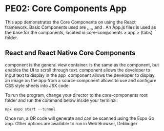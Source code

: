 # PE02: Core Components App

This app demonstrates the Core Components on using the React framework. Basic Components used are <View>,<Text>,<ScrollView>,<Image>,<TextInput>, and <StyleSheet>. An App.js files is used as the base for the components, located in core-components > app > (tabs) folder.

## React and React Native Core Components
<View> component is the general view container. 
<ScrollView> is the same as the <View> component, but enables the UI to scroll through text.
<Text> component allows the developer to input text to display in the app
<Image> component allows the developer to display an image on the app from a source
<StyleSheet> component allows to use and configure CSS style sheets into JSX code

To run the program, change your director to the core-components root folder and run the command below inside your terminal:
```
npx expo start --tunnel
```

Once run, a QR code will generate and can be scanned using the Expo Go app. Other options are available to run in Web Browser, Debbuger
